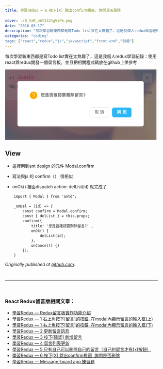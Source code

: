 ```yaml
---
title: 學習Redux — 6 按下[X] 跳出confirm視窗, 詢問是否刪除

cover: ./0_VxR_oAY332hgViPe.png
date: "2016-03-17"
description: "每次學習新東西都是寫Todo list實在太無趣了，這是我個人redux學習紀錄：使用react與redux開發一個留言板，並且把相關程式碼放在github上供參考"
categories: "coding"
tags: ["react","redux","js","javascript","front-end","前端"]
---
```



每次學習新東西都是寫Todo list實在太無趣了，這是我個人redux學習紀錄：使用react與redux開發一個留言板，並且把相關程式碼放在github上供參考


![](./0_0yC0iqoWA2beBzrY.png)


## View

* 這裡用到ant design 的元件 Modal.confirm

* 寫法與js 的 confirm（） 很相似

* onOk() 裡面dispatch action: delList(id) 就完成了

```
    import { Modal } from 'antd';

    _onDel = (id) => {
        const confirm = Modal.confirm;
        const { delList } = this.props;
        confirm({
            title: '您是否確認要刪除留言?' ,
            onOk() {
                delList(id);
            },
            onCancel() {}
        });
    }
```

*Originally published at [github.com](https://github.com/justin3737/redux-message-board/issues/6).*



<br/>
<hr/>
<br/>


### React Redux留言版相關文章：
- <a href="/blog/react-redux-messageboard-0-intro/">學習Redux — Redux留言板實作功能介紹</a><br/>
- <a href="/blog/react-redux-messageboard-1/">學習Redux — 1 右上角按下[留言]的按鈕, 在modal內顯示留言的輸入框(上)</a><br/>
- <a href="/blog/react-redux-messageboard-1-2/">學習Redux — 1 右上角按下[留言]的按鈕, 在modal內顯示留言的輸入框(下)</a><br/>
- <a href="/blog/react-redux-messageboard-2">學習Redux — 2 更新留言訊息</a><br/>
- <a href="/blog/react-redux-messageboard-3/">學習Redux — 3 按下[確認] 新增留言</a><br/>
- <a href="/blog/react-redux-messageboard-4/">學習Redux — 4 留言列表更新</a><br/>
- <a href="/blog/react-redux-messageboard-5/">學習Redux — 5 只有自己可以刪除自己的留言（自己的留言才有[x]按鈕）</a><br/>
- <a href="/blog/react-redux-messageboard-6/">學習Redux — 6 按下[X] 跳出confirm視窗, 詢問是否刪除</a><br/>
- <a href="/blog/react-redux-messageboard-7-practice/">學習Redux — Message-board app 練習題</a><br/>